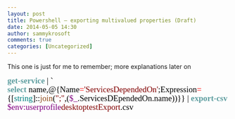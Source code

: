 ```yaml
---
layout: post
title: Powershell – exporting multivalued properties (Draft)
date: 2014-05-05 14:30
author: sammykrosoft
comments: true
categories: [Uncategorized]
---
```

<p><p>This one is just for me to remember; more explanations later on</p><p></p><div><b><span style="color:cadetblue;line-height:107%;font-family:'Lucida Console';font-size:14pt;">get-service</span></b><span style="color:black;line-height:107%;font-family:'Lucida Console';font-size:14pt;"> | `</span></div><div><span style="color:black;line-height:107%;font-family:'Lucida Console';font-size:14pt;"></span><b><span style="color:cadetblue;line-height:107%;font-family:'Lucida Console';font-size:14pt;">select</span></b><span style="color:black;line-height:107%;font-family:'Lucida Console';font-size:14pt;"> name,@{Name</span><span style="color:red;line-height:107%;font-family:'Lucida Console';font-size:14pt;">=</span><span style="color:maroon;line-height:107%;font-family:'Lucida Console';font-size:14pt;">'ServicesDependedOn'</span><span style="color:black;line-height:107%;font-family:'Lucida Console';font-size:14pt;">;Expression</span><span style="color:red;line-height:107%;font-family:'Lucida Console';font-size:14pt;">=</span><span style="color:black;line-height:107%;font-family:'Lucida Console';font-size:14pt;">{[</span><span style="color:teal;line-height:107%;font-family:'Lucida Console';font-size:14pt;">string</span><span style="color:black;line-height:107%;font-family:'Lucida Console';font-size:14pt;">]::</span><span style="color:saddlebrown;line-height:107%;font-family:'Lucida Console';font-size:14pt;">join</span><span style="color:black;line-height:107%;font-family:'Lucida Console';font-size:14pt;">(</span><span style="color:maroon;line-height:107%;font-family:'Lucida Console';font-size:14pt;">";"</span><span style="color:black;line-height:107%;font-family:'Lucida Console';font-size:14pt;">,(</span><span style="color:purple;line-height:107%;font-family:'Lucida Console';font-size:14pt;">$_</span><span style="color:black;line-height:107%;font-family:'Lucida Console';font-size:14pt;">.ServicesDEpendedOn.name))}} | </span><b><span style="color:cadetblue;line-height:107%;font-family:'Lucida Console';font-size:14pt;">export-csv</span></b><span style="color:black;line-height:107%;font-family:'Lucida Console';font-size:14pt;"> </span><span style="color:purple;line-height:107%;font-family:'Lucida Console';font-size:14pt;">$env:userprofile</span><span style="color:black;line-height:107%;font-family:'Lucida Console';font-size:14pt;"></span><span style="color:maroon;line-height:107%;font-family:'Lucida Console';font-size:14pt;">desktoptestExport</span><span style="color:black;line-height:107%;font-family:'Lucida Console';font-size:14pt;">.csv</span><span lang="EN-CA" style="font-family:'Lucida Console';">     <p></p>   </span></div></p>

